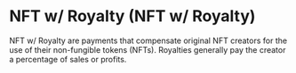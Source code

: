 # NFT w/ Royalty (NFT w/ Royalty)

NFT w/ Royalty are payments that compensate original NFT creators for the use of their non-fungible tokens (NFTs). Royalties generally pay the creator a percentage of sales or profits. 
